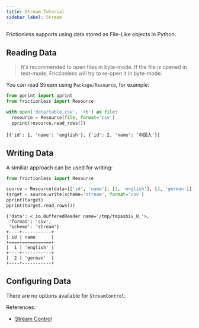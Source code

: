 ```yaml
---
title: Stream Tutorial
sidebar_label: Stream
---
```


Frictionless supports using data stored as File-Like objects in Python.

## Reading Data

> It's recommended to open files in byte-mode. If the file is opened in text-mode, Frictionless will try to re-open it in byte-mode.

You can read Stream using `Package/Resource`, for example:

```python script title="Python"
from pprint import pprint
from frictionless import Resource

with open('data/table.csv', 'rb') as file:
  resource = Resource(file, format='csv')
  pprint(resource.read_rows())
```
```
[{'id': 1, 'name': 'english'}, {'id': 2, 'name': '中国人'}]
```

## Writing Data

A similiar approach can be used for writing:

```python script title="Python"
from frictionless import Resource

source = Resource(data=[['id', 'name'], [1, 'english'], [2, 'german']])
target = source.write(scheme='stream', format='csv')
pprint(target)
pprint(target.read_rows())
```
```
{'data': <_io.BufferedReader name='/tmp/tmpaxbiv_8_'>,
 'format': 'csv',
 'scheme': 'stream'}
+----+-----------+
| id | name      |
+====+===========+
|  1 | 'english' |
+----+-----------+
|  2 | 'german'  |
+----+-----------+
```

## Configuring Data

There are no options available for `StreamControl`.

References:
- [Stream Control](../../references/schemes-reference.md#stream)
